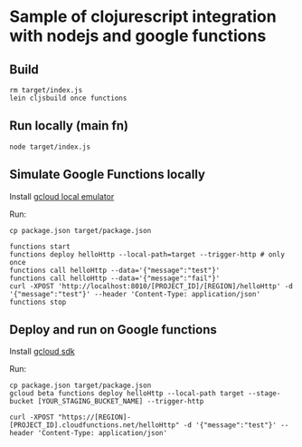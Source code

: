 # Sample of clojurescript integration with nodejs and google functions

## Build

    rm target/index.js
    lein cljsbuild once functions


## Run locally (main fn)

    node target/index.js

## Simulate Google Functions locally

Install [gcloud local emulator](https://cloud.google.com/functions/docs/emulator)

Run:

    cp package.json target/package.json

    functions start
    functions deploy helloHttp --local-path=target --trigger-http # only once
    functions call helloHttp --data='{"message":"test"}'
    functions call helloHttp --data='{"message":"fail"}'
    curl -XPOST 'http://localhost:8010/[PROJECT_ID]/[REGION]/helloHttp' -d '{"message":"test"}' --header 'Content-Type: application/json'
    functions stop

## Deploy and run on Google functions

Install [gcloud sdk](https://cloud.google.com/sdk/downloads)

Run:

    cp package.json target/package.json
    gcloud beta functions deploy helloHttp --local-path target --stage-bucket [YOUR_STAGING_BUCKET_NAME] --trigger-http

    curl -XPOST "https://[REGION]-[PROJECT_ID].cloudfunctions.net/helloHttp" -d '{"message":"test"}' --header 'Content-Type: application/json'


